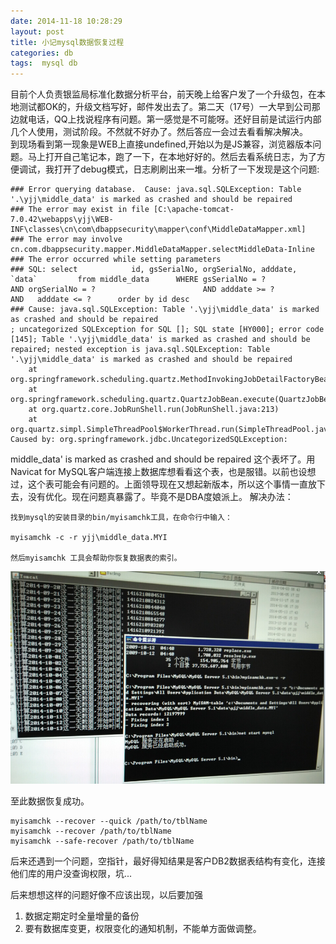 ```yaml
---
date: 2014-11-18 10:28:29 
layout: post
title: 小记mysql数据恢复过程
categories: db
tags:  mysql db
---
```

目前个人负责银监局标准化数据分析平台，前天晚上给客户发了一个升级包，在本地测试都OK的，升级文档写好，邮件发出去了。第二天（17号）一大早到公司那边就电话，QQ上找说程序有问题。第一感觉是不可能呀。还好目前是试运行内部几个人使用，测试阶段。不然就不好办了。然后答应一会过去看看解决解决。  
到现场看到第一现象是WEB上直接undefined,开始以为是JS兼容，浏览器版本问题。马上打开自己笔记本，跑了一下，在本地好好的。然后去看系统日志，为了方便调试，我打开了debug模式，日志刷刷出来一堆。分析了一下发现是这个问题:

	### Error querying database.  Cause: java.sql.SQLException: Table '.\yjj\middle_data' is marked as crashed and should be repaired
	### The error may exist in file [C:\apache-tomcat-7.0.42\webapps\yjj\WEB-INF\classes\cn\com\dbappsecurity\mapper\conf\MiddleDataMapper.xml]
	### The error may involve cn.com.dbappsecurity.mapper.MiddleDataMapper.selectMiddleData-Inline
	### The error occurred while setting parameters
	### SQL: select            id, gsSerialNo, orgSerialNo, adddate, `data`         from middle_data      WHERE gsSerialNo = ?                        AND orgSerialNo = ?                        AND adddate >= ?                              AND   adddate <= ?      order by id desc
	### Cause: java.sql.SQLException: Table '.\yjj\middle_data' is marked as crashed and should be repaired
	; uncategorized SQLException for SQL []; SQL state [HY000]; error code [145]; Table '.\yjj\middle_data' is marked as crashed and should be repaired; nested exception is java.sql.SQLException: Table '.\yjj\middle_data' is marked as crashed and should be repaired
		at org.springframework.scheduling.quartz.MethodInvokingJobDetailFactoryBean$MethodInvokingJob.executeInternal(MethodInvokingJobDetailFactoryBean.java:320)
		at org.springframework.scheduling.quartz.QuartzJobBean.execute(QuartzJobBean.java:113)
		at org.quartz.core.JobRunShell.run(JobRunShell.java:213)
		at org.quartz.simpl.SimpleThreadPool$WorkerThread.run(SimpleThreadPool.java:557)
	Caused by: org.springframework.jdbc.UncategorizedSQLException:

middle_data' is marked as crashed and should be repaired 这个表坏了。用Navicat for MySQL客户端连接上数据库想看看这个表，也是服错。以前也设想过，这个表可能会有问题的。上面领导现在又想起新版本，所以这个事情一直放下去，没有优化。现在问题真暴露了。毕竟不是DBA度娘派上。
解决办法：

	找到mysql的安装目录的bin/myisamchk工具，在命令行中输入： 
	
	myisamchk -c -r yjj\middle_data.MYI 
	
	然后myisamchk 工具会帮助你恢复数据表的索引。

![](/image/mysql-repair.jpg) 

至此数据恢复成功。

	myisamchk --recover --quick /path/to/tblName
    myisamchk --recover /path/to/tblName
    myisamchk --safe-recover /path/to/tblName  


后来还遇到一个问题，空指针，最好得知结果是客户DB2数据表结构有变化，连接他们库的用户没查询权限，坑...


后来想想这样的问题好像不应该出现，以后要加强

 1. 数据定期定时全量增量的备份
 2. 要有数据库变更，权限变化的通知机制，不能单方面做调整。